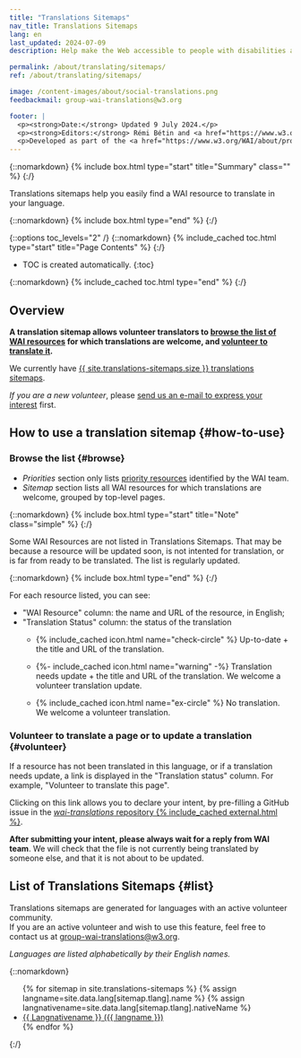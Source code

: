 ```yaml
---
title: "Translations Sitemaps"
nav_title: Translations Sitemaps
lang: en
last_updated: 2024-07-09
description: Help make the Web accessible to people with disabilities around the world. We appreciate your contributions to translating W3C WAI accessibility resources.

permalink: /about/translating/sitemaps/
ref: /about/translating/sitemaps/

image: /content-images/about/social-translations.png
feedbackmail: group-wai-translations@w3.org

footer: |
  <p><strong>Date:</strong> Updated 9 July 2024.</p>
  <p><strong>Editors:</strong> Rémi Bétin and <a href="https://www.w3.org/People/Shawn/">Shawn Lawton Henry</a>.</p>
  <p>Developed as part of the <a href="https://www.w3.org/WAI/about/projects/wai-coop/">WAI-CooP project</a>, co-funded by the European Commission.</p>
---
```


{::nomarkdown}
{% include box.html type="start" title="Summary" class="" %}
{:/}

Translations sitemaps help you easily find a WAI resource to translate in your language.

{::nomarkdown}
{% include box.html type="end" %}
{:/}

{::options toc_levels="2" /}
{::nomarkdown}
{% include_cached toc.html type="start" title="Page Contents" %}
{:/}

-   TOC is created automatically.
{:toc}

{::nomarkdown}
{% include_cached toc.html type="end" %}
{:/}

## Overview

**A translation sitemap allows volunteer translators to [browse the list of WAI resources](#browse) for which translations are welcome, and [volunteer to translate it](#volunteer).**

We currently have [{{ site.translations-sitemaps.size }} translations sitemaps](#list).

_If you are a new volunteer_, please [send us an e-mail to express your interest](/about/translating/resources/#intent) first.

## How to use a translation sitemap {#how-to-use}

### Browse the list {#browse}

- _Priorities_ section only lists [priority resources](/about/translating/resources/#priorities) identified by the WAI team.
- _Sitemap_ section lists all WAI resources for which translations are welcome, grouped by top-level pages.

{::nomarkdown}
{% include box.html type="start" title="Note" class="simple" %}
{:/}

Some WAI Resources are not listed in Translations Sitemaps. That may be because a resource will be updated soon, is not intented for translation, or is far from ready to be translated. The list is regularly updated.

{::nomarkdown}
{% include box.html type="end" %}
{:/}

For each resource listed, you can see:
- "WAI Resource" column: the name and URL of the resource, in English;
- "Translation Status" column: the status of the translation
  - <p>{% include_cached icon.html name="check-circle" %} Up-to-date + the title and URL of the translation.</p>
  - <p>{%- include_cached icon.html name="warning" -%} Translation needs update + the title and URL of the translation. We welcome a volunteer translation update.</p>
  - <p>{% include_cached icon.html name="ex-circle" %} No translation. We welcome a volunteer translation.</p>

### Volunteer to translate a page or to update a translation {#volunteer}

If a resource has not been translated in this language, or if a translation needs update, a link is displayed in the "Translation status" column. For example, "Volunteer to translate this page".

Clicking on this link allows you to declare your intent, by pre-filling a GitHub issue in the [_wai-translations_ repository {% include_cached external.html %}](https://github.com/w3c/wai-translations/).

**After submitting your intent, please always wait for a reply from WAI team**. We will check that the file is not currently being translated by someone else, and that it is not about to be updated.

## List of Translations Sitemaps {#list}

Translations sitemaps are generated for languages with an active volunteer community.\
If you are an active volunteer and wish to use this feature, feel free to contact us at [group-wai-translations@w3.org](mailto:group-wai-translations@w3.org).

_Languages are listed alphabetically by their English names._

{::nomarkdown}
<ul>
  {% for sitemap in site.translations-sitemaps %}
    {% assign langname=site.data.lang[sitemap.tlang].name %}
    {% assign langnativename=site.data.lang[sitemap.tlang].nativeName %}
    <li><a href="{{ sitemap.permalink | relative_url }}"><span lang="sitemap.tlang" style="text-transform: capitalize;">{{ langnativename }}</span> ({{ langname }})</a></li>
  {% endfor %}
</ul>
{:/}